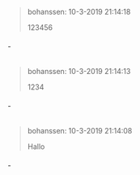> bohanssen: 10-3-2019 21:14:18
> 
> 123456

###### -
> bohanssen: 10-3-2019 21:14:13
> 
> 1234

###### -
> bohanssen: 10-3-2019 21:14:08
> 
> Hallo

###### -
